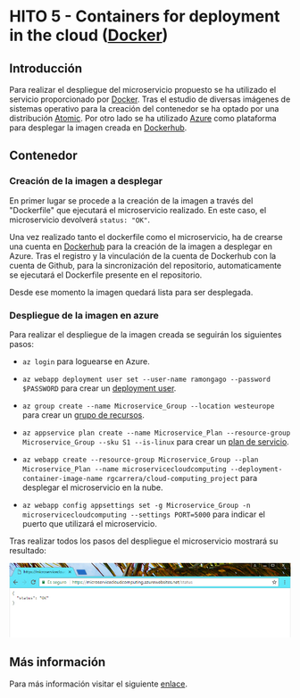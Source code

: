 # HITO 5 - Containers for deployment in the cloud ([Docker](https://www.docker.com/))

## Introducción

Para realizar el despliegue del microservicio propuesto se ha utilizado el servicio proporcionado por [Docker](https://www.docker.com/).
Tras el estudio de diversas imágenes de sistemas operativo para la creación del contenedor se ha optado por una distribución [Atomic](https://getfedora.org/es/atomic/download/).
Por otro lado se ha utilizado [Azure](https://azure.microsoft.com/es-es/) como plataforma para desplegar la imagen creada en [Dockerhub](https://hub.docker.com/r/rgcarrera/cloud-computing_project/).

## Contenedor

### Creación de la imagen a desplegar

En primer lugar se procede a la creación de la imagen a través del "Dockerfile" que ejecutará el microservicio realizado.
En este caso, el microservicio devolverá `status: "OK"`.

Una vez realizado tanto el dockerfile como el microservicio, ha de crearse una cuenta en [Dockerhub](https://hub.docker.com/) para la creación de la imagen a desplegar en Azure. Tras el registro y la vinculación de la cuenta de Dockerhub con la cuenta de Github, para la sincronización del repositorio, automaticamente se ejecutará el Dockerfile presente en el repositorio.

Desde ese momento la imagen quedará lista para ser desplegada.

### Despliegue de la imagen en azure

Para realizar el despliegue de la imagen creada se seguirán los siguientes pasos:

- `az login` para loguearse en Azure.

- `az webapp deployment user set --user-name ramongago --password $PASSWORD` para crear un [deployment user](https://docs.microsoft.com/en-us/cli/azure/webapp/deployment/user?view=azure-cli-latest).

- `az group create --name Microservice_Group --location westeurope` para crear un [grupo de recursos](https://docs.microsoft.com/es-es/azure/azure-resource-manager/resource-group-overview).

- `az appservice plan create --name Microservice_Plan --resource-group Microservice_Group --sku S1 --is-linux` para crear un [plan de servicio](https://docs.microsoft.com/es-es/azure/app-service/azure-web-sites-web-hosting-plans-in-depth-overview).

- `az webapp create --resource-group Microservice_Group --plan Microservice_Plan --name microservicecloudcomputing --deployment-container-image-name rgcarrera/cloud-computing_project` para desplegar el microservicio en la nube.

- `az webapp config appsettings set -g Microservice_Group -n microservicecloudcomputing --settings PORT=5000` para indicar el puerto que utilizará el microservicio.

Tras realizar todos los pasos del despliegue el microservicio mostrará su resultado:

![alt text](/contenedores/images/statusOK.png "Status")

## Más información
Para más información visitar el siguiente [enlace](https://goto.docker.com/rs/929-FJL-178/images/WP_BusinessValueofDocker_06.26.2017.pdf).
